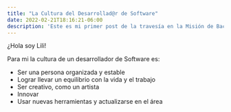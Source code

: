 ```yaml
---
title: "La Cultura del Desarrollad@r de Software"
date: 2022-02-21T18:16:21-06:00
description: 'Este es mi primer post de la travesía en la Misión de Backend con Node JS de Launch X.'
---
```


¿Hola soy Lili!

Para mi la cultura de un desarrollador de Software es:
- Ser una persona organizada y estable
- Lograr llevar un equilibrio con la vida y el trabajo
- Ser creativo, como un artista 
- Innovar 
- Usar nuevas herramientas y actualizarse en el área 
